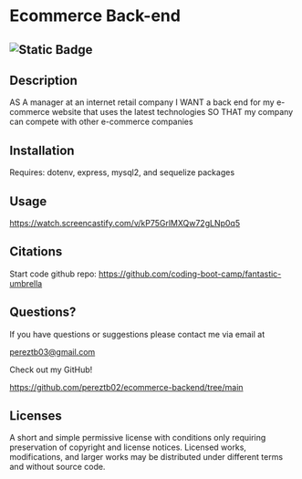 # Ecommerce Back-end
## ![Static Badge](https://img.shields.io/badge/License-MIT-yellow)

## Description

AS A manager at an internet retail company I WANT a back end for my e-commerce website that uses the latest technologies SO THAT my company can compete with other e-commerce companies



## Installation

Requires: dotenv, express, mysql2, and sequelize packages

## Usage

https://watch.screencastify.com/v/kP75GrlMXQw72gLNp0q5

## Citations

Start code github repo: https://github.com/coding-boot-camp/fantastic-umbrella

## Questions?
<p>If you have questions or suggestions please contact me via email at </p>

<pereztb03@gmail.com>

<p>Check out my GitHub! </p>

<https://github.com/pereztb02/ecommerce-backend/tree/main>

## Licenses

A short and simple permissive license with conditions only requiring preservation of copyright and license notices. Licensed works, modifications, and larger works may be distributed under different terms and without source code.
